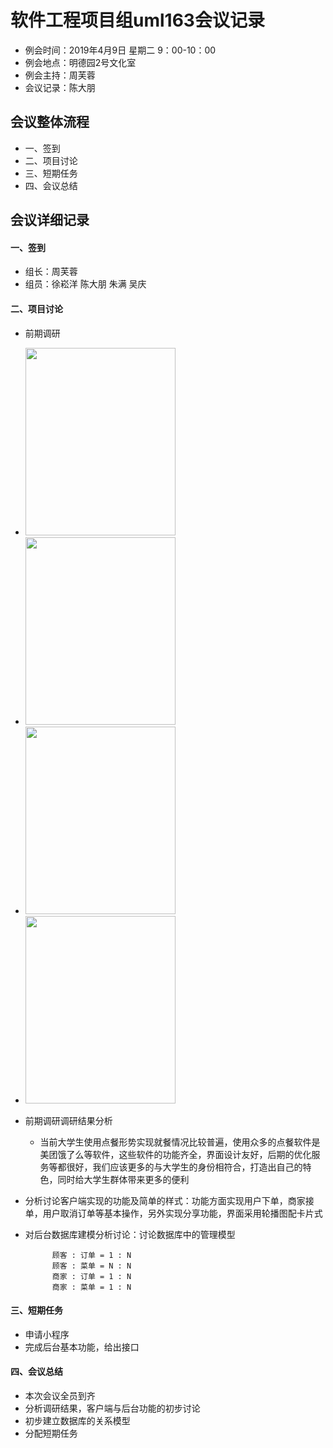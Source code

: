 # 软件工程项目组uml163会议记录 

* 例会时间：2019年4月9日 星期二 9：00-10：00
* 例会地点：明德园2号文化室
* 例会主持：周芙蓉 
* 会议记录：陈大朋

## 会议整体流程
* 一、签到
* 二、项目讨论
* 三、短期任务
* 四、会议总结


## 会议详细记录
#### 一、签到
* 组长：周芙蓉
* 组员：徐崧洋 陈大朋 朱满 吴庆

#### 二、项目讨论

* 前期调研

 * <img src="/UML/pictures/IR3.jpg" width="240" height="300">
 * <img src="/UML/pictures/IR4.jpg" width="240" height="300">
 * <img src="/UML/pictures/IR5.jpg" width="240" height="300">
 * <img src="/UML/pictures/IR6.jpg" width="240" height="300">
 
* 前期调研调研结果分析
	* 当前大学生使用点餐形势实现就餐情况比较普遍，使用众多的点餐软件是美团饿了么等软件，这些软件的功能齐全，界面设计友好，后期的优化服务等都很好，我们应该更多的与大学生的身份相符合，打造出自己的特色，同时给大学生群体带来更多的便利
* 分析讨论客户端实现的功能及简单的样式：功能方面实现用户下单，商家接单，用户取消订单等基本操作，另外实现分享功能，界面采用轮播图配卡片式
* 对后台数据库建模分析讨论：讨论数据库中的管理模型


			顾客 : 订单 = 1 : N
			顾客 : 菜单 = N : N
			商家 : 订单 = 1 : N
			商家 : 菜单 = 1 : N

#### 三、短期任务
* 申请小程序
* 完成后台基本功能，给出接口

#### 四、会议总结
* 本次会议全员到齐
* 分析调研结果，客户端与后台功能的初步讨论
* 初步建立数据库的关系模型
* 分配短期任务

